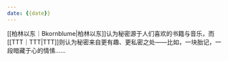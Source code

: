 ```yaml
---
date: {{date}}
---
```

[[柏林以东｜Bkornblume|柏林以东]]认为秘密源于人们喜欢的书籍与音乐，而[[TTT｜TTT|TTT]]则认为秘密来自更有趣、更私密之处——比如，一块胎记，一段暗藏于心的情愫……